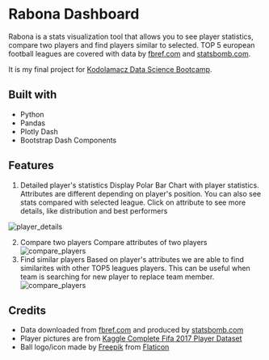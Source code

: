 # Rabona Dashboard
Rabona is a stats visualization tool that allows you to see player statistics, compare two players and find players similar to selected. 
TOP 5 european football leagues are covered with data by [fbref.com](https://www.fbref.com) and [statsbomb.com](https://www.statsbomb.com).

It is my final project for [Kodolamacz Data Science Bootcamp](https://www.kodolamacz.pl/bootcamp-datascience/).

## Built with
- Python
- Pandas
- Plotly Dash
- Bootstrap Dash Components

## Features
1. Detailed player's statistics
Display Polar Bar Chart with player statistics. Attributes are different depending on player's position. You can also see stats compared with selected league. 
Click on attribute to see more details, like distribution and best performers 

![player_details](../screenshots/player_details.png)

2. Compare two players
Compare attributes of two players
![compare_players](../screenshots/compare_players.png)
3. Find similar players
Based on player's attributes we are able to find similarites with other TOP5 leagues players. This can be useful when team is searching for new player to replace team member.
![compare_players](../screenshots/similar_players_short.png)


## Credits
- Data downloaded from [fbref.com](https://www.fbref.com) and produced by [statsbomb.com](https://www.statsbomb.com)
- Player pictures are from [Kaggle Complete Fifa 2017 Player Dataset](https://www.kaggle.com/artimous/complete-fifa-2017-player-dataset-global)
- Ball logo/icon made by [Freepik](https://www.flaticon.com/authors/freepik) from [Flaticon](https://www.flaticon.com/)
